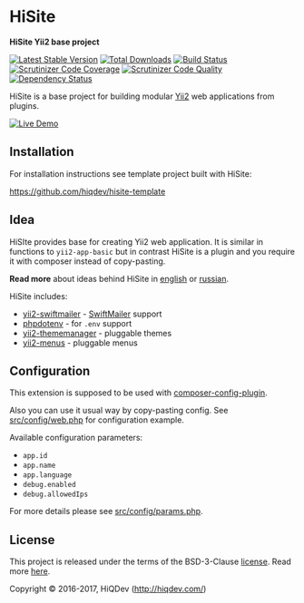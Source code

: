 # HiSite

**HiSite Yii2 base project**

[![Latest Stable Version](https://poser.pugx.org/hiqdev/hisite/v/stable)](https://packagist.org/packages/hiqdev/hisite)
[![Total Downloads](https://poser.pugx.org/hiqdev/hisite/downloads)](https://packagist.org/packages/hiqdev/hisite)
[![Build Status](https://img.shields.io/travis/hiqdev/hisite.svg)](https://travis-ci.org/hiqdev/hisite)
[![Scrutinizer Code Coverage](https://img.shields.io/scrutinizer/coverage/g/hiqdev/hisite.svg)](https://scrutinizer-ci.com/g/hiqdev/hisite/)
[![Scrutinizer Code Quality](https://img.shields.io/scrutinizer/g/hiqdev/hisite.svg)](https://scrutinizer-ci.com/g/hiqdev/hisite/)
[![Dependency Status](https://www.versioneye.com/php/hiqdev:hisite/dev-master/badge.svg)](https://www.versioneye.com/php/hiqdev:hisite/dev-master)

HiSite is a base project for building modular [Yii2] web applications from plugins.

[![Live Demo](https://img.shields.io/badge/live-demo-brightgreen.svg)](https://hisite.hiqdev.com/)

[yii2]: http://www.yiiframework.com/

## Installation

For installation instructions see template project built with HiSite:

https://github.com/hiqdev/hisite-template

## Idea

HiSIte provides base for creating Yii2 web application.
It is similar in functions to `yii2-app-basic` but in contrast
HiSite is a plugin and you require it with composer instead of copy-pasting.

**Read more** about ideas behind HiSite in [english] or [russian].

HiSite includes:

- [yii2-swiftmailer] - [SwiftMailer] support
- [phpdotenv] - for `.env` support
- [yii2-thememanager] - pluggable themes
- [yii2-menus] - pluggable menus

[SwiftMailer]:          http://swiftmailer.org/
[yii2-swiftmailer]:     https://github.com/yiisoft/yii2-swiftmailer
[phpdotenv]:            https://github.com/vlucas/phpdotenv
[yii2-menus]:           https://github.com/hiqdev/yii2-menus
[yii2-thememanager]:    https://github.com/hiqdev/yii2-thememanager
[english]:              https://hiqdev.com/pages/articles/app-organization
[russian]:              https://habrahabr.ru/post/329286/

## Configuration

This extension is supposed to be used with [composer-config-plugin].

Also you can use it usual way by copy-pasting config.
See [src/config/web.php] for configuration example.

Available configuration parameters:

- `app.id`
- `app.name`
- `app.language`
- `debug.enabled`
- `debug.allowedIps`

For more details please see [src/config/params.php].

[composer-config-plugin]:   https://github.com/hiqdev/composer-config-plugin
[src/config/params.php]:    src/config/params.php
[src/config/web.php]:       src/config/web.php

## License

This project is released under the terms of the BSD-3-Clause [license](LICENSE).
Read more [here](http://choosealicense.com/licenses/bsd-3-clause).

Copyright © 2016-2017, HiQDev (http://hiqdev.com/)
